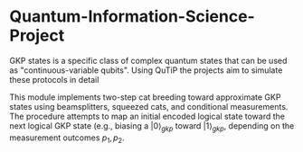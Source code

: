 # Quantum-Information-Science-Project
GKP states is a specific class of complex quantum states that can be used as "continuous-variable qubits". Using QuTiP the projects aim to simulate these protocols in detail

This module implements two-step cat breeding toward approximate GKP states using beamsplitters, squeezed cats, and conditional measurements.
The procedure attempts to map an initial encoded logical state toward the next logical GKP state (e.g., biasing a $|0\rangle_{gkp}$ toward $|1\rangle_{gkp}$, depending on the measurement outcomes $p_1, p_2$.
